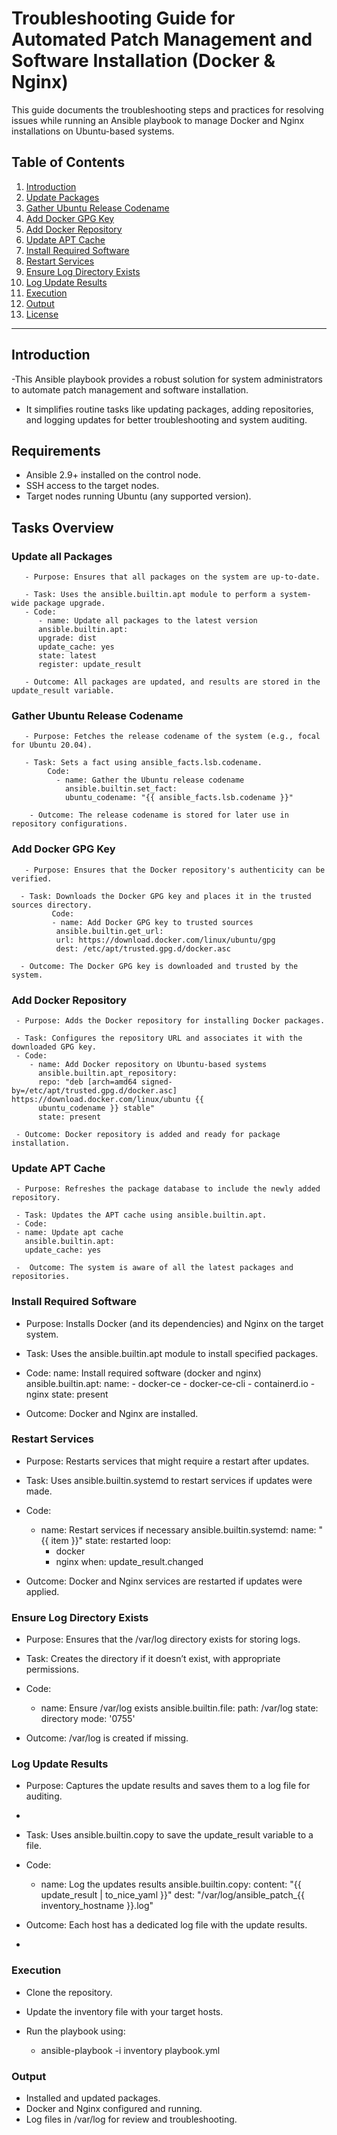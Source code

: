 # Troubleshooting Guide for Automated Patch Management and Software Installation (Docker & Nginx)

This guide documents the troubleshooting steps and practices for resolving issues while running an Ansible playbook to manage Docker and Nginx installations on Ubuntu-based systems.

## Table of Contents

1. [Introduction](#introduction)
2. [Update Packages](#update-all-packages-to-the-latest-version)
3. [Gather Ubuntu Release Codename](#gather-ubuntu-release-codename)
4. [Add Docker GPG Key](#add-docker-gpg-key-to-trusted-sources)
5. [Add Docker Repository](#add-docker-repository-on-ubuntu-based-systems)
6. [Update APT Cache](#update-apt-cache)
7. [Install Required Software](#install-required-software-docker-and-nginx)
8. [Restart Services](#restart-services-if-necessary)
9. [Ensure Log Directory Exists](#ensure-log-directory-exists)
10. [Log Update Results](#log-update-results)
11. [Execution](#execution)
12. [Output](#output)
13. [License](#license)

---

## Introduction
-This Ansible playbook provides a robust solution for system administrators to automate patch management and software installation. 
- It simplifies routine tasks like updating packages, adding repositories, and logging updates for better troubleshooting and system auditing.

## Requirements
- Ansible 2.9+ installed on the control node.
- SSH access to the target nodes.
- Target nodes running Ubuntu (any supported version).

## Tasks Overview

### Update all Packages
       - Purpose: Ensures that all packages on the system are up-to-date.
       
       - Task: Uses the ansible.builtin.apt module to perform a system-wide package upgrade.
       - Code:
          - name: Update all packages to the latest version
          ansible.builtin.apt:
          upgrade: dist
          update_cache: yes
          state: latest
          register: update_result
          
       - Outcome: All packages are updated, and results are stored in the update_result variable.

### Gather Ubuntu Release Codename
       - Purpose: Fetches the release codename of the system (e.g., focal for Ubuntu 20.04).
       
       - Task: Sets a fact using ansible_facts.lsb.codename.
            Code:
              - name: Gather the Ubuntu release codename
                ansible.builtin.set_fact:
                ubuntu_codename: "{{ ansible_facts.lsb.codename }}"
                
        - Outcome: The release codename is stored for later use in repository configurations.
### Add Docker GPG Key
       - Purpose: Ensures that the Docker repository's authenticity can be verified.
       
      - Task: Downloads the Docker GPG key and places it in the trusted sources directory.
             Code:
             - name: Add Docker GPG key to trusted sources
              ansible.builtin.get_url:
              url: https://download.docker.com/linux/ubuntu/gpg
              dest: /etc/apt/trusted.gpg.d/docker.asc
              
      - Outcome: The Docker GPG key is downloaded and trusted by the system.

### Add Docker Repository
     - Purpose: Adds the Docker repository for installing Docker packages.
     
     - Task: Configures the repository URL and associates it with the downloaded GPG key.
     - Code:
        - name: Add Docker repository on Ubuntu-based systems
          ansible.builtin.apt_repository:
          repo: "deb [arch=amd64 signed-by=/etc/apt/trusted.gpg.d/docker.asc] https://download.docker.com/linux/ubuntu {{ 
          ubuntu_codename }} stable"
          state: present
          
     - Outcome: Docker repository is added and ready for package installation.

### Update APT Cache
     - Purpose: Refreshes the package database to include the newly added repository.
     
     - Task: Updates the APT cache using ansible.builtin.apt.
     - Code:
     - name: Update apt cache
       ansible.builtin.apt:
       update_cache: yes
       
     -  Outcome: The system is aware of all the latest packages and repositories.
### Install Required Software

- Purpose: Installs Docker (and its dependencies) and Nginx on the target system.
- Task: Uses the ansible.builtin.apt module to install specified packages.
- Code:
   name: Install required software (docker and nginx)
   ansible.builtin.apt:
    name:
      - docker-ce
      - docker-ce-cli
      - containerd.io
      - nginx
    state: present
  
- Outcome: Docker and Nginx are installed.
### Restart Services

- Purpose: Restarts services that might require a restart after updates.
- Task: Uses ansible.builtin.systemd to restart services if updates were made.
- Code:
    - name: Restart services if necessary
      ansible.builtin.systemd:
        name: "{{ item }}"
        state: restarted
      loop:
       - docker
       - nginx
      when: update_result.changed

- Outcome: Docker and Nginx services are restarted if updates were applied.

### Ensure Log Directory Exists
- Purpose: Ensures that the /var/log directory exists for storing logs.
- Task: Creates the directory if it doesn’t exist, with appropriate permissions.
- Code:
  - name: Ensure /var/log exists
    ansible.builtin.file:
       path: /var/log
       state: directory
       mode: '0755'
    
 - Outcome: /var/log is created if missing.

### Log Update Results
- Purpose: Captures the update results and saves them to a log file for auditing.
- 
- Task: Uses ansible.builtin.copy to save the update_result variable to a file.
- Code:
   - name: Log the updates results
     ansible.builtin.copy:
      content: "{{ update_result | to_nice_yaml }}"
      dest: "/var/log/ansible_patch_{{ inventory_hostname }}.log"
     
- Outcome: Each host has a dedicated log file with the update results.
- 
### Execution
- Clone the repository.
- Update the inventory file with your target hosts.
  
- Run the playbook using:
   - ansible-playbook -i inventory playbook.yml
     
### Output
- Installed and updated packages.
- Docker and Nginx configured and running.
- Log files in /var/log for review and troubleshooting.
